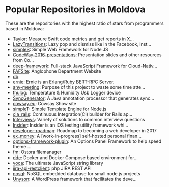 # Popular Repositories in Moldova

These are the repositories with the highest ratio of stars from programmers based in Moldova:

- [Taylor](https://github.com/yopeso/Taylor): Measure Swift code metrics and get reports in X...
- [LazyTransitions](https://github.com/serp1412/LazyTransitions): Lazy pop and dismiss like in the Facebook, Inst...
- [simpleS](https://github.com/micnic/simpleS): Simple Web Framework for Node.JS
- [CodeWay-2016-presentations](https://github.com/yopeso/CodeWay-2016-presentations): Presentation slides and other resources from Co...
- [deep-framework](https://github.com/MitocGroup/deep-framework): Full-stack JavaScript Framework for Cloud-Nativ...
- [FAFSite](https://github.com/TUM-FAF/FAFSite): Anglophone Department Website
- [db](https://github.com/cuc-project/db): 
- [ernie](https://github.com/vitaliel/ernie): Ernie is an Erlang/Ruby BERT-RPC Server.
- [any-meeting](https://github.com/vgaidarji/any-meeting): Purpose of this project to waste some time atte...
- [thulog](https://github.com/isuruceanu/thulog): Temperature & Humidity Usb Logger device
- [SyncGenerator](https://github.com/egor-n/SyncGenerator): A Java annotation processor that generates sync...
- [cowsay.eu](https://github.com/CowsayOrg/cowsay.eu): Cowsay Show site
- [simpleT](https://github.com/micnic/simpleT): Simple Template Engine for Node.js
- [cia_rails](https://github.com/vitaliel/cia_rails): Continuous Integration(CI) builder for Rails ap...
- [Interviews](https://github.com/kdn251/Interviews): Variety of solutions to common interview questions
- [Insider](https://github.com/alexmx/Insider): Insider is an iOS testing utility framework whi...
- [developer-roadmap](https://github.com/kamranahmedse/developer-roadmap): Roadmap to becoming a web developer in 2017
- [ex_money](https://github.com/gaynetdinov/ex_money): A [work-in-progress] self-hosted personal finan...
- [options-framework-plugin](https://github.com/devinsays/options-framework-plugin): An Options Panel Framework to help speed theme ...
- [fm](https://github.com/Zazza/fm): Ostora filemanager
- [dde](https://github.com/blinkreaction/dde): Docker and Docker Compose based environment for...
- [voca](https://github.com/panzerdp/voca): The ultimate JavaScript string library
- [jira-api-restclient](https://github.com/chobie/jira-api-restclient): php JIRA REST API
- [nosql](https://github.com/petersirka/nosql): NoSQL embedded database for small node.js projects
- [Unyson](https://github.com/ThemeFuse/Unyson): A WordPress framework that facilitates the deve...
